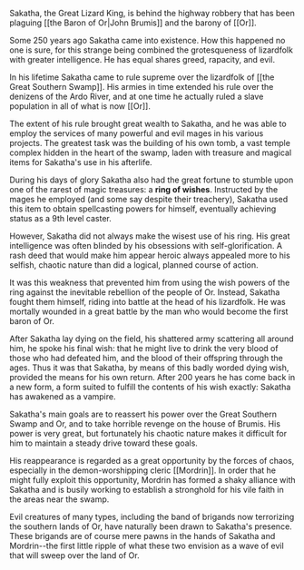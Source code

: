 Sakatha, the Great Lizard King, is behind the highway robbery that has been plaguing [[the Baron of Or|John Brumis]] and the barony of [[Or]]. 

Some 250 years ago Sakatha came into existence. How this happened no one is sure, for this strange being combined the grotesqueness of lizardfolk with greater intelligence. He has equal shares greed, rapacity, and evil. 

In his lifetime Sakatha came to rule supreme over the lizardfolk of [[the Great Southern Swamp]]. His armies in time extended his rule over the denizens of the Ardo River, and at one time he actually ruled a slave population in all of what is now [[Or]]. 

The extent of his rule brought great wealth to Sakatha, and he was able to employ the services of many powerful and evil mages in his various projects. The greatest task was the building of his own tomb, a vast temple complex hidden in the heart of the swamp, laden with treasure and magical items for Sakatha's use in his afterlife. 

During his days of glory Sakatha also had the great fortune to stumble upon one of the rarest of magic treasures: a **ring of wishes**. Instructed by the mages he employed (and some say despite their treachery), Sakatha used this item to obtain spellcasting powers for himself, eventually achieving status as a 9th level caster. 

However, Sakatha did not always make the wisest use of his ring. His great intelligence was often blinded by his obsessions with self-glorification. A rash deed that would make him appear heroic always appealed more to his selfish, chaotic nature than did a logical, planned course of action. 

It was this weakness that prevented him from using the wish powers of the ring against the inevitable rebellion of the people of Or. Instead, Sakatha fought them himself, riding into battle at the head of his lizardfolk. He was mortally wounded in a great battle by the man who would become the first baron of Or. 

After Sakatha lay dying on the field, his shattered army scattering all around him, he spoke his final wish: that he might live to drink the very blood of those who had defeated him, and the blood of their offspring through the ages. Thus it was that Sakatha, by means of this badly worded dying wish, provided the means for his own return. After 200 years he has come back in a new form, a form suited to fulfill the contents of his wish exactly: Sakatha has awakened as a vampire. 

Sakatha's main goals are to reassert his power over the Great Southern Swamp and Or, and to take horrible revenge on the house of Brumis. His power is very great, but fortunately his chaotic nature makes it difficult for him to maintain a steady drive toward these goals. 

His reappearance is regarded as a great opportunity by the forces of chaos, especially in the demon-worshipping cleric [[Mordrin]]. In order that he might fully exploit this opportunity, Mordrin has formed a shaky alliance with Sakatha and is busily working to establish a stronghold for his vile faith in the areas near the swamp. 

Evil creatures of many types, including the band of brigands now terrorizing the southern lands of Or, have naturally been drawn to Sakatha's presence. These brigands are of course mere pawns in the hands of Sakatha and Mordrin--the first little ripple of what these two envision as a wave of evil that will sweep over the land of Or.


